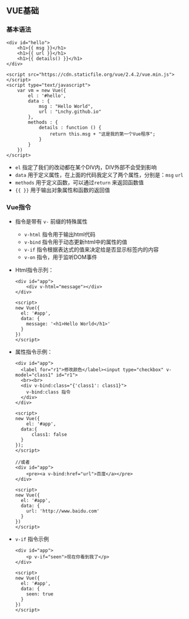 ## VUE基础

### 基本语法
```
<div id="hello">
	<h1>{{ msg }}</h1>
    <h1>{{ url }}</h1>
    <h1>{{ details() }}</h1>
</div>

<script src="https://cdn.staticfile.org/vue/2.4.2/vue.min.js"></script>
<script type="text/javascript">
	var vm = new Vue({
    	el : '#hello',
        data : {
        	msg : "Hello World",
            url : "Lnchy.github.io"
        },
        methods : {
        	details : function () {
            	return this.msg + "这是我的第一个Vue程序";
            }
        }
    })
</script>
```
- `el` 指定了我们的改动都在某个DIV内，DIV外部不会受到影响
- `data` 用于定义属性，在上面的代码我定义了两个属性，分别是：`msg` `url`
- `methods` 用于定义函数，可以通过`return` 来返回函数值
- `{{ }}` 用于输出对象属性和函数的返回值

### Vue指令
- 指令是带有 `v-` 前缀的特殊属性
	- `v-html` 指令用于输出html代码
	- `v-bind` 指令用于动态更新html中的属性的值
	- `v-if` 指令根据表达式的值来决定给是否显示标签内的内容
	- `v-on` 指令，用于监听DOM事件

- Html指令示列：
    ```
    <div id="app">
        <div v-html="message"></div>
    </div>

    <script>
    new Vue({
      el: '#app',
      data: {
        message: '<h1>Hello World</h1>'
      }
    })
    </script>
    ```

- 属性指令示例：
    ```
    <div id="app">
      <label for="r1">修改颜色</label><input type="checkbox" v-model="class1" id="r1">
      <br><br>
      <div v-bind:class="{'class1': class1}">
        v-bind:class 指令
      </div>
    </div>

    <script>
    new Vue({
        el: '#app',
      data:{
          class1: false
      }
    });
    </script>

    //或者
    <div id="app">
        <pre><a v-bind:href="url">百度</a></pre>
    </div>

    <script>
    new Vue({
      el: '#app',
      data: {
        url: 'http://www.baidu.com'
      }
    })
    </script>
    ```

- `v-if` 指令示例
    ```
    <div id="app">
        <p v-if="seen">现在你看到我了</p>
    </div>

    <script>
    new Vue({
      el: '#app',
      data: {
        seen: true
      }
    })
    </script>
    ```